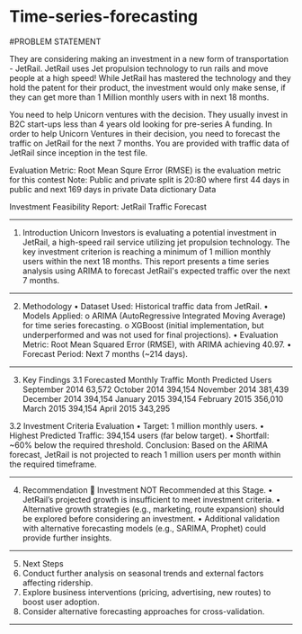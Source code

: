 # Time-series-forecasting

#PROBLEM STATEMENT


They are considering making an investment in a new form of transportation - JetRail. JetRail uses Jet propulsion technology to run rails and move people at a high speed! While JetRail has mastered the technology and they hold the patent for their product, the investment would only make sense, if they can get more than 1 Million monthly users with in next 18 months.
 
You need to help Unicorn ventures with the decision. They usually invest in B2C start-ups less than 4 years old looking for pre-series A funding. In order to help Unicorn Ventures in their decision, you need to forecast the traffic on JetRail for the next 7 months. You are provided with traffic data of JetRail since inception in the test file.


Evaluation Metric:
Root Mean Squre Error (RMSE) is the evaluation metric for this contest
Note: Public and private split is 20:80 where first 44 days in public and next 169 days in private
Data dictionary
Data


Investment Feasibility Report: JetRail Traffic Forecast
________________________________________
1. Introduction
Unicorn Investors is evaluating a potential investment in JetRail, a high-speed rail service utilizing jet propulsion technology. The key investment criterion is reaching a minimum of 1 million monthly users within the next 18 months. This report presents a time series analysis using ARIMA to forecast JetRail's expected traffic over the next 7 months.
________________________________________
2. Methodology
•	Dataset Used: Historical traffic data from JetRail.
•	Models Applied: 
o	ARIMA (AutoRegressive Integrated Moving Average) for time series forecasting.
o	XGBoost (initial implementation, but underperformed and was not used for final projections).
•	Evaluation Metric: Root Mean Squared Error (RMSE), with ARIMA achieving 40.97.
•	Forecast Period: Next 7 months (~214 days).
________________________________________
3. Key Findings
3.1 Forecasted Monthly Traffic
Month	Predicted Users
September 2014	63,572
October 2014	394,154
November 2014	381,439
December 2014	394,154
January 2015	394,154
February 2015	356,010
March 2015	394,154
April 2015	343,295

3.2 Investment Criteria Evaluation
•	Target: 1 million monthly users.
•	Highest Predicted Traffic: 394,154 users (far below target).
•	Shortfall: ~60% below the required threshold.
Conclusion: Based on the ARIMA forecast, JetRail is not projected to reach 1 million users per month within the required timeframe.
________________________________________
4. Recommendation
🚫 Investment NOT Recommended at this Stage.
•	JetRail’s projected growth is insufficient to meet investment criteria.
•	Alternative growth strategies (e.g., marketing, route expansion) should be explored before considering an investment.
•	Additional validation with alternative forecasting models (e.g., SARIMA, Prophet) could provide further insights.
________________________________________
5. Next Steps
1.	Conduct further analysis on seasonal trends and external factors affecting ridership.
2.	Explore business interventions (pricing, advertising, new routes) to boost user adoption.
3.	Consider alternative forecasting approaches for cross-validation.
________________________________________

